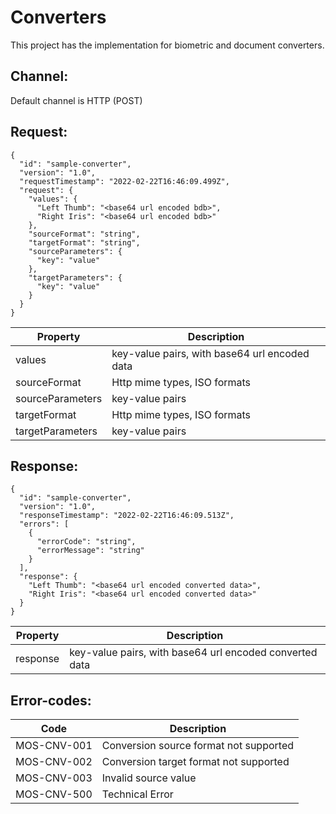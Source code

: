 # Converters

This project has the implementation for biometric and document converters.

## Channel:
Default channel is HTTP (POST)

## Request:
```
{
  "id": "sample-converter",
  "version": "1.0",
  "requestTimestamp": "2022-02-22T16:46:09.499Z",
  "request": {
    "values": {
      "Left Thumb": "<base64 url encoded bdb>",
      "Right Iris": "<base64 url encoded bdb>"
    },
    "sourceFormat": "string",
    "targetFormat": "string",
    "sourceParameters": {
      "key": "value"
    },
    "targetParameters": {
      "key": "value"
    }
  }
}
```

| Property | Description |
| -------- | ------------|
| values | key-value pairs, with base64 url encoded data |
| sourceFormat | Http mime types, ISO formats |
| sourceParameters | key-value pairs |
| targetFormat |  Http mime types, ISO formats |
| targetParameters | key-value pairs |

## Response:
```
{
  "id": "sample-converter",
  "version": "1.0",
  "responseTimestamp": "2022-02-22T16:46:09.513Z",
  "errors": [
    {
      "errorCode": "string",
      "errorMessage": "string"
    }
  ],
  "response": {
    "Left Thumb": "<base64 url encoded converted data>",
    "Right Iris": "<base64 url encoded converted data>"
  }
}
```

| Property | Description |
| -------- | ------------|
| response | key-value pairs, with base64 url encoded converted data |

## Error-codes:

|     Code    |          Description                  |
| ------------| --------------------------------------|
| MOS-CNV-001 | Conversion source format not supported|
| MOS-CNV-002 | Conversion target format not supported|
| MOS-CNV-003 | Invalid source value|
| MOS-CNV-500 | Technical Error|



